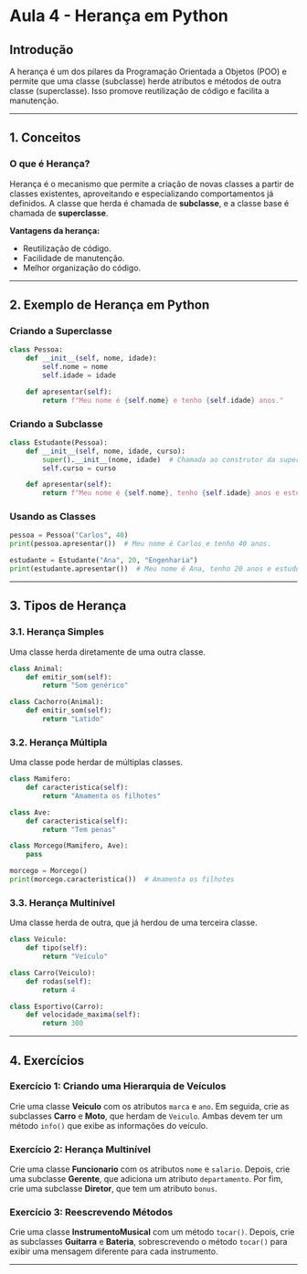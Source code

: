# Aula 4 - Herança em Python

## Introdução

A herança é um dos pilares da Programação Orientada a Objetos (POO) e permite que uma classe (subclasse) herde atributos e métodos de outra classe (superclasse). Isso promove reutilização de código e facilita a manutenção.

---

## 1. Conceitos

### O que é Herança?

Herança é o mecanismo que permite a criação de novas classes a partir de classes existentes, aproveitando e especializando comportamentos já definidos. A classe que herda é chamada de **subclasse**, e a classe base é chamada de **superclasse**.

**Vantagens da herança:**

- Reutilização de código.
- Facilidade de manutenção.
- Melhor organização do código.

---

## 2. Exemplo de Herança em Python

### Criando a Superclasse

```python
class Pessoa:
    def __init__(self, nome, idade):
        self.nome = nome
        self.idade = idade

    def apresentar(self):
        return f"Meu nome é {self.nome} e tenho {self.idade} anos."
```

### Criando a Subclasse

```python
class Estudante(Pessoa):
    def __init__(self, nome, idade, curso):
        super().__init__(nome, idade)  # Chamada ao construtor da superclasse
        self.curso = curso

    def apresentar(self):
        return f"Meu nome é {self.nome}, tenho {self.idade} anos e estudo {self.curso}."
```

### Usando as Classes

```python
pessoa = Pessoa("Carlos", 40)
print(pessoa.apresentar())  # Meu nome é Carlos e tenho 40 anos.

estudante = Estudante("Ana", 20, "Engenharia")
print(estudante.apresentar())  # Meu nome é Ana, tenho 20 anos e estudo Engenharia.
```

---

## 3. Tipos de Herança

### 3.1. Herança Simples

Uma classe herda diretamente de uma outra classe.

```python
class Animal:
    def emitir_som(self):
        return "Som genérico"

class Cachorro(Animal):
    def emitir_som(self):
        return "Latido"
```

### 3.2. Herança Múltipla

Uma classe pode herdar de múltiplas classes.

```python
class Mamifero:
    def caracteristica(self):
        return "Amamenta os filhotes"

class Ave:
    def caracteristica(self):
        return "Tem penas"

class Morcego(Mamifero, Ave):
    pass

morcego = Morcego()
print(morcego.caracteristica())  # Amamenta os filhotes
```

### 3.3. Herança Multinível

Uma classe herda de outra, que já herdou de uma terceira classe.

```python
class Veiculo:
    def tipo(self):
        return "Veículo"

class Carro(Veiculo):
    def rodas(self):
        return 4

class Esportivo(Carro):
    def velocidade_maxima(self):
        return 300
```

---

## 4. Exercícios

### Exercício 1: Criando uma Hierarquia de Veículos

Crie uma classe **Veiculo** com os atributos `marca` e `ano`. Em seguida, crie as subclasses **Carro** e **Moto**, que herdam de `Veiculo`. Ambas devem ter um método `info()` que exibe as informações do veículo.

### Exercício 2: Herança Multinível

Crie uma classe **Funcionario** com os atributos `nome` e `salario`. Depois, crie uma subclasse **Gerente**, que adiciona um atributo `departamento`. Por fim, crie uma subclasse **Diretor**, que tem um atributo `bonus`.

### Exercício 3: Reescrevendo Métodos

Crie uma classe **InstrumentoMusical** com um método `tocar()`. Depois, crie as subclasses **Guitarra** e **Bateria**, sobrescrevendo o método `tocar()` para exibir uma mensagem diferente para cada instrumento.

---
